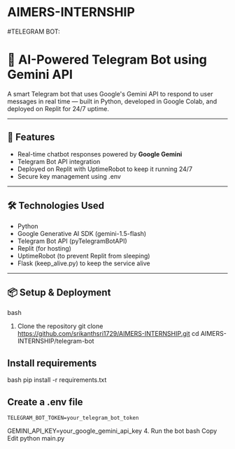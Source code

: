 # AIMERS-INTERNSHIP

#TELEGRAM BOT:

   # 🤖 AI-Powered Telegram Bot using Gemini API

A smart Telegram bot that uses Google's Gemini API to respond to user messages in real time — built in Python, developed in Google Colab, and deployed on Replit for 24/7 uptime.

---

## 🚀 Features
- Real-time chatbot responses powered by **Google Gemini**
- Telegram Bot API integration
- Deployed on Replit with UptimeRobot to keep it running 24/7
- Secure key management using .env

---

## 🛠️ Technologies Used
- Python
- Google Generative AI SDK (gemini-1.5-flash)
- Telegram Bot API (pyTelegramBotAPI)
- Replit (for hosting)
- UptimeRobot (to prevent Replit from sleeping)
- Flask (keep_alive.py) to keep the service alive

---

## 📦 Setup & Deployment
bash
1. Clone the repository
git clone https://github.com/srikanthsri1729/AIMERS-INTERNSHIP.git
cd AIMERS-INTERNSHIP/telegram-bot

##  Install requirements
bash
pip install -r requirements.txt
##  Create a .env file
    TELEGRAM_BOT_TOKEN=your_telegram_bot_token
GEMINI_API_KEY=your_google_gemini_api_key
4. Run the bot
bash
Copy
Edit
python main.py
